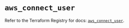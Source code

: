 # `aws_connect_user`

Refer to the Terraform Registry for docs: [`aws_connect_user`](https://registry.terraform.io/providers/hashicorp/aws/5.73.0/docs/resources/connect_user).
